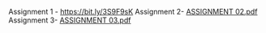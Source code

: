 Assignment 1 - https://bit.ly/3S9F9sK
Assignment 2- [ASSIGNMENT 02.pdf](https://github.com/IBM-EPBL/IBM-Project-11000-1659251744/files/9648127/ASSIGNMENT.02.pdf)
Assignment 3- [ASSIGNMENT 03.pdf](https://github.com/IBM-EPBL/IBM-Project-11000-1659251744/files/9742033/ASSIGNMENT.03.pdf)
